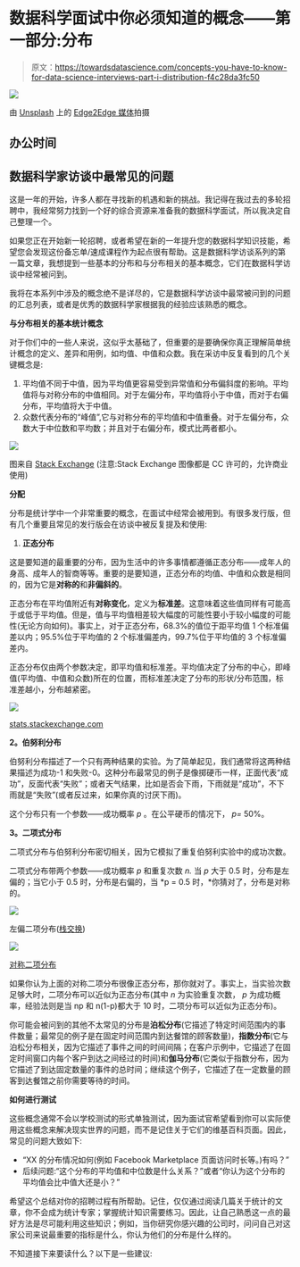 # 数据科学面试中你必须知道的概念——第一部分:分布

> 原文：<https://towardsdatascience.com/concepts-you-have-to-know-for-data-science-interviews-part-i-distribution-f4c28da3fc50>

![](img/bef4fd78b1254dc0339e7daab13f4f3c.png)

由 [Unsplash](https://unsplash.com?utm_source=medium&utm_medium=referral) 上的 [Edge2Edge 媒体](https://unsplash.com/@edge2edgemedia?utm_source=medium&utm_medium=referral)拍摄

## 办公时间

## 数据科学家访谈中最常见的问题

这是一年的开始，许多人都在寻找新的机遇和新的挑战。我记得在我过去的多轮招聘中，我经常努力找到一个好的综合资源来准备我的数据科学面试，所以我决定自己整理一个。

如果您正在开始新一轮招聘，或者希望在新的一年提升您的数据科学知识技能，希望您会发现这份备忘单/速成课程作为起点很有帮助。这是数据科学访谈系列的第一篇文章，我想提到一些基本的分布和与分布相关的基本概念，它们在数据科学访谈中经常被问到。

我将在本系列中涉及的概念绝不是详尽的，它是数据科学访谈中最常被问到的问题的汇总列表，或者是优秀的数据科学家根据我的经验应该熟悉的概念。

**与分布相关的基本统计概念**

对于你们中的一些人来说，这似乎太基础了，但重要的是要确保你真正理解简单统计概念的定义、差异和用例，如均值、中值和众数。我在采访中反复看到的几个关键概念是:

1.  平均值不同于中值，因为平均值更容易受到异常值和分布偏斜度的影响。平均值将与对称分布的中值相同。对于左偏分布，平均值将小于中值，而对于右偏分布，平均值将大于中值。
2.  众数代表分布的“峰值”,它与对称分布的平均值和中值重叠。对于左偏分布，众数大于中位数和平均数；并且对于右偏分布，模式比两者都小。

![](img/06631e99307132f72a965e7dd3e51b71.png)

图来自 [Stack Exchange](https://math.stackexchange.com/questions/969967/finding-the-most-likely-serve-speed-of-a-tennis-player) (注意:Stack Exchange 图像都是 CC 许可的，允许商业使用)

**分配**

分布是统计学中一个非常重要的概念，在面试中经常会被用到。有很多发行版，但有几个重要且常见的发行版会在访谈中被反复提及和使用:

1.  **正态分布**

这是要知道的最重要的分布，因为生活中的许多事情都遵循正态分布——成年人的身高、成年人的智商等等。重要的是要知道，正态分布的均值、中值和众数是相同的，因为它是**对称的**和**非偏斜的**。

正态分布在平均值附近有**对称变化**，定义为**标准差**。这意味着这些值同样有可能高于或低于平均值。但是，值与平均值相差较大幅度的可能性要小于较小幅度的可能性(无论方向如何)。事实上，对于正态分布，68.3%的值位于距平均值 1 个标准偏差以内；95.5%位于平均值的 2 个标准偏差内，99.7%位于平均值的 3 个标准偏差内。

正态分布仅由两个参数决定，即平均值和标准差。平均值决定了分布的中心，即峰值(平均值、中值和众数)所在的位置，而标准差决定了分布的形状/分布范围，标准差越小，分布越紧密。

![](img/2454f833bd1dbf7817ed1a152927d563.png)

[stats.stackexchange.com](https://stats.stackexchange.com/questions/476677/understanding-standard-deviation-in-normal-distribution)

**2。伯努利分布**

伯努利分布描述了一个只有两种结果的实验。为了简单起见，我们通常将这两种结果描述为成功-1 和失败-0。这种分布最常见的例子是像掷硬币一样，正面代表“成功”，反面代表“失败”；或者天气结果，比如是否会下雨，下雨就是“成功”，不下雨就是“失败”(或者反过来，如果你真的讨厌下雨)。

这个分布只有一个参数——成功概率 *p* 。在公平硬币的情况下， *p=* 50%。

**3。二项式分布**

二项式分布与伯努利分布密切相关，因为它模拟了重复伯努利实验中的成功次数。

二项式分布带两个参数——成功概率 *p* 和重复次数 *n.* 当 *p* 大于 0.5 时，分布是左偏的；当它小于 0.5 时，分布是右偏的，当 *p = 0.5 时，*你猜对了，分布是对称的。

![](img/6bf9d6a75c15c355e38ad1c043ddc9c8.png)

左偏二项分布([栈交换](https://stats.stackexchange.com/questions/176425/why-is-a-binomial-distribution-bell-shaped))

![](img/b63b18811d896f1721ce984c9fb0aba4.png)

[对称二项分布](https://www.dummies.com/article/business-careers-money/business/accounting/calculation-analysis/how-to-graph-the-binomial-distribution-145938)

如果你认为上面的对称二项分布很像正态分布，那你就对了。事实上，当实验次数足够大时，二项分布可以近似为正态分布(其中 *n* 为实验重复次数， *p* 为成功概率，经验法则是当 np 和 n(1-p)都大于 10 时，二项分布可以近似为正态分布)。

你可能会被问到的其他不太常见的分布是**泊松分布**(它描述了特定时间范围内的事件数量；最常见的例子是在固定时间范围内到达餐馆的顾客数量)，**指数分布**(它与泊松分布相关，因为它描述了事件之间的时间间隔；在客户示例中，它描述了在固定时间窗口内每个客户到达之间经过的时间)和**伽马分布**(它类似于指数分布，因为它描述了到达固定数量的事件的总时间；继续这个例子，它描述了在一定数量的顾客到达餐馆之前你需要等待的时间。

**如何进行测试**

这些概念通常不会以学校测试的形式单独测试，因为面试官希望看到你可以实际使用这些概念来解决现实世界的问题，而不是记住关于它们的维基百科页面。因此，常见的问题大致如下:

*   “XX 的分布情况如何(例如 Facebook Marketplace 页面访问时长等。)有吗？”
*   后续问题:“这个分布的平均值和中位数是什么关系？”或者“你认为这个分布的平均值会比中值大还是小？”

希望这个总结对你的招聘过程有所帮助。记住，仅仅通过阅读几篇关于统计的文章，你不会成为统计专家；掌握统计知识需要练习。因此，让自己熟悉这一点的最好方法是尽可能利用这些知识；例如，当你研究你感兴趣的公司时，问问自己对这家公司来说最重要的指标是什么，你认为他们的分布是什么样的。

不知道接下来要读什么？以下是一些建议:

</why-i-joined-mckinsey-as-a-data-scientist-2fb3b586fd0d>  </productivity-tips-for-data-scientists-eb66242fde27>  </top-qualities-hiring-managers-look-for-in-data-scientist-candidates-2e2cd52444c2> 